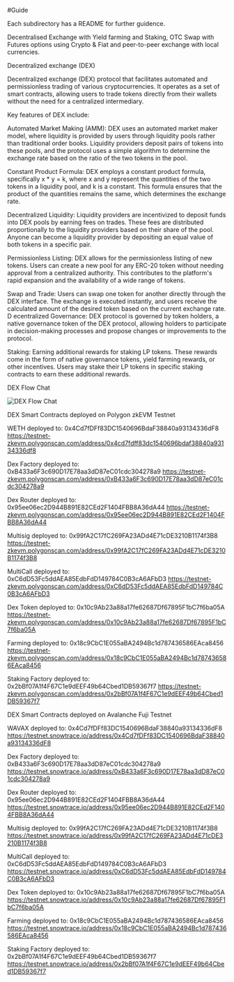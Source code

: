 #Guide

Each subdirectory has a README for further guidence.  

Decentralised Exchange with Yield farming and Staking, OTC Swap with Futures options using Crypto & Fiat and peer-to-peer exchange with local currencies.

Decentralized exchange (DEX)

Decentralized exchange (DEX) protocol that facilitates automated and permissionless trading of various cryptocurrencies. It operates as a set of smart contracts, allowing users to trade tokens directly from their wallets without the need for a centralized intermediary.

Key features of DEX include:

Automated Market Making (AMM): DEX uses an automated market maker model, where liquidity is provided by users through liquidity pools rather than traditional order books. Liquidity providers deposit pairs of tokens into these pools, and the protocol uses a simple algorithm to determine the exchange rate based on the ratio of the two tokens in the pool.

Constant Product Formula: DEX employs a constant product formula, specifically x * y = k, where x and y represent the quantities of the two tokens in a liquidity pool, and k is a constant. This formula ensures that the product of the quantities remains the same, which determines the exchange rate.

Decentralized Liquidity: Liquidity providers are incentivized to deposit funds into DEX pools by earning fees on trades. These fees are distributed proportionally to the liquidity providers based on their share of the pool. Anyone can become a liquidity provider by depositing an equal value of both tokens in a specific pair.

Permissionless Listing: DEX allows for the permissionless listing of new tokens. Users can create a new pool for any ERC-20 token without needing approval from a centralized authority. This contributes to the platform's rapid expansion and the availability of a wide range of tokens.

Swap and Trade: Users can swap one token for another directly through the DEX interface. The exchange is executed instantly, and users receive the calculated amount of the desired token based on the current exchange rate.
D
ecentralized Governance: DEX protocol is governed by token holders, a native governance token of the DEX protocol, allowing holders to participate in decision-making processes and propose changes or improvements to the protocol.

Staking: Earning additional rewards for staking LP tokens. These rewards come in the form of native governance tokens, yield farming rewards, or other incentives. Users may stake their LP tokens in specific staking contracts to earn these additional rewards.

DEX Flow Chat

![DEX Flow Chat](https://cdn.dorahacks.io/static/files/18c2a92dafeeea47620722945cbb6d50.png)

DEX Smart Contracts deployed on Polygon zkEVM Testnet


WETH deployed to: 0x4Cd7fDFf83DC1540696BdaF38840a93134336dF8
https://testnet-zkevm.polygonscan.com/address/0x4cd7fdff83dc1540696bdaf38840a93134336df8

Dex Factory deployed to: 0xB433a6F3c690D17E78aa3dD87eC01cdc304278a9
https://testnet-zkevm.polygonscan.com/address/0xB433a6F3c690D17E78aa3dD87eC01cdc304278a9

Dex Router deployed to:  0x95ee06ec2D944B891E82CEd2F1404FBB8A36dA44
https://testnet-zkevm.polygonscan.com/address/0x95ee06ec2D944B891E82CEd2F1404FBB8A36dA44

Multisig deployed to: 0x99fA2C17fC269FA23ADd4E71cDE3210B1174f3B8
https://testnet-zkevm.polygonscan.com/address/0x99fA2C17fC269FA23ADd4E71cDE3210B1174f3B8

MultiCall deployed to: 0xC6dD53Fc5ddAEA85EdbFdD149784C0B3cA6AFbD3
https://testnet-zkevm.polygonscan.com/address/0xC6dD53Fc5ddAEA85EdbFdD149784C0B3cA6AFbD3

Dex Token deployed to: 0x10c9Ab23a88a17fe62687Df67895F1bC7f6ba05A
https://testnet-zkevm.polygonscan.com/address/0x10c9Ab23a88a17fe62687Df67895F1bC7f6ba05A

Farming deployed to: 0x18c9CbC1E055aBA2494Bc1d787436586EAca8456
https://testnet-zkevm.polygonscan.com/address/0x18c9CbC1E055aBA2494Bc1d787436586EAca8456

Staking Factory deployed to: 0x2bBf07A1f4F67C1e9dEEF49b64Cbed1DB59367f7
https://testnet-zkevm.polygonscan.com/address/0x2bBf07A1f4F67C1e9dEEF49b64Cbed1DB59367f7



DEX Smart Contracts deployed on Avalanche Fuji Testnet

WAVAX deployed to: 0x4Cd7fDFf83DC1540696BdaF38840a93134336dF8
https://testnet.snowtrace.io/address/0x4Cd7fDFf83DC1540696BdaF38840a93134336dF8

Dex Factory deployed to: 0xB433a6F3c690D17E78aa3dD87eC01cdc304278a9
https://testnet.snowtrace.io/address/0xB433a6F3c690D17E78aa3dD87eC01cdc304278a9

Dex Router deployed to:  0x95ee06ec2D944B891E82CEd2F1404FBB8A36dA44
https://testnet.snowtrace.io/address/0x95ee06ec2D944B891E82CEd2F1404FBB8A36dA44

Multisig deployed to: 0x99fA2C17fC269FA23ADd4E71cDE3210B1174f3B8
https://testnet.snowtrace.io/address/0x99fA2C17fC269FA23ADd4E71cDE3210B1174f3B8

MultiCall deployed to: 0xC6dD53Fc5ddAEA85EdbFdD149784C0B3cA6AFbD3
https://testnet.snowtrace.io/address/0xC6dD53Fc5ddAEA85EdbFdD149784C0B3cA6AFbD3

Dex Token deployed to: 0x10c9Ab23a88a17fe62687Df67895F1bC7f6ba05A
https://testnet.snowtrace.io/address/0x10c9Ab23a88a17fe62687Df67895F1bC7f6ba05A

Farming deployed to: 0x18c9CbC1E055aBA2494Bc1d787436586EAca8456
https://testnet.snowtrace.io/address/0x18c9CbC1E055aBA2494Bc1d787436586EAca8456

Staking Factory deployed to: 0x2bBf07A1f4F67C1e9dEEF49b64Cbed1DB59367f7
https://testnet.snowtrace.io/address/0x2bBf07A1f4F67C1e9dEEF49b64Cbed1DB59367f7




